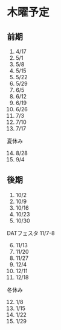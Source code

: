 # 木曜予定

## 前期

1. 4/17
2. 5/1
3. 5/8
4. 5/15
5. 5/22
6. 5/29
7. 6/5
8. 6/12
9. 6/19
10. 6/26
11. 7/3
12. 7/10
13. 7/17

夏休み

14. 8/28
15. 9/4

## 後期

1. 10/2
2. 10/9
3. 10/16
4. 10/23
5. 10/30

DATフェスタ 11/7-8

6. 11/13
7. 11/20
8. 11/27
9. 12/4
10. 12/11
11. 12/18

冬休み

12. 1/8
13. 1/15
14. 1/22
15. 1/29
